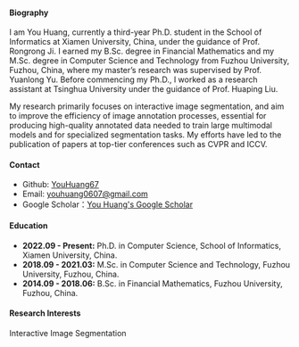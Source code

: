 
#### Biography
I am You Huang, currently a third-year Ph.D. student in the School of Informatics at Xiamen University, China, under the guidance of Prof. Rongrong Ji. I earned my B.Sc. degree in Financial Mathematics and my M.Sc. degree in Computer Science and Technology from Fuzhou University, Fuzhou, China, where my master’s research was supervised by Prof. Yuanlong Yu. Before commencing my Ph.D., I worked as a research assistant at Tsinghua University under the guidance of Prof. Huaping Liu.

My research primarily focuses on interactive image segmentation, and aim to improve the efficiency of image annotation processes, essential for producing high-quality annotated data needed to train large multimodal models and for specialized segmentation tasks. My efforts have led to the publication of papers at top-tier conferences such as CVPR and ICCV.


#### Contact
* Github: [YouHuang67](https://github.com/YouHuang67)
* Email: youhuang0607@gmail.com
* Google Scholar：[You Huang's Google Scholar](https://scholar.google.com/citations?user=WYmFVEMAAAAJ&hl=en)

#### Education
- **2022.09 - Present:** Ph.D. in Computer Science, School of Informatics, Xiamen University, China.
- **2018.09 - 2021.03:** M.Sc. in Computer Science and Technology, Fuzhou University, Fuzhou, China.
- **2014.09 - 2018.06:** B.Sc. in Financial Mathematics, Fuzhou University, Fuzhou, China.

#### Research Interests
Interactive Image Segmentation

